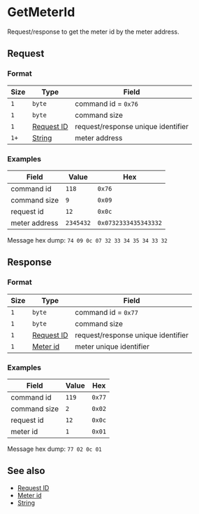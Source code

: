 # GetMeterId

Request/response to get the meter id by the meter address.


## Request

### Format

| Size | Type                                 | Field                              |
| ---- | ------------------------------------ | ---------------------------------- |
| `1`  | `byte`                               | command id = `0x76`                |
| `1`  | `byte`                               | command size                       |
| `1`  | [Request ID](../types.md#request-id) | request/response unique identifier |
| `1+` | [String](../types.md#string)         | meter address                      |

### Examples

| Field         | Value     | Hex                  |
| ------------- | --------- | -------------------- |
| command id    | `118`     | `0x76`               |
| command size  | `9`       | `0x09`               |
| request id    | `12`      | `0x0c`               |
| meter address | `2345432` | `0x0732333435343332` |

Message hex dump: `74 09 0c 07 32 33 34 35 34 33 32`


## Response

### Format

| Size | Type                                 | Field                              |
| ---- | ------------------------------------ | ---------------------------------- |
| `1`  | `byte`                               | command id = `0x77`                |
| `1`  | `byte`                               | command size                       |
| `1`  | [Request ID](../types.md#request-id) | request/response unique identifier |
| `1`  | [Meter id](../types.md#meter-id)     | meter unique identifier            |


### Examples

| Field        | Value | Hex    |
| ------------ | ----- | ------ |
| command id   | `119` | `0x77` |
| command size | `2`   | `0x02` |
| request id   | `12`  | `0x0c` |
| meter id     | `1`   | `0x01` |

Message hex dump: `77 02 0c 01`


## See also

* [Request ID](../types.md#request-id)
* [Meter id](../types.md#meter-id)
* [String](../types.md#string)
